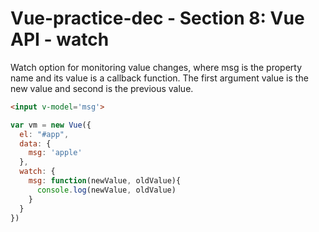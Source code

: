 # Vue-practice-dec - Section 8: Vue API - watch

Watch option for monitoring value changes, where msg is the property name and its value is a callback function.  The first argument value is the new value and second is the previous value.

``` html
<input v-model='msg'>
```

``` javascript
var vm = new Vue({
  el: "#app",
  data: {
    msg: 'apple'
  },
  watch: {
    msg: function(newValue, oldValue){
      console.log(newValue, oldValue)
    }
  }
})
``` 
